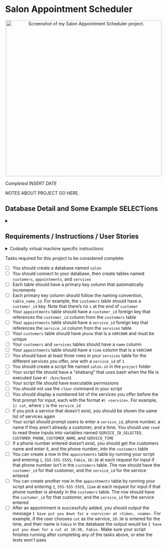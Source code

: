 # Salon Appointment Scheduler

<p align="center"><img src="" height="500" alt="Screenshot of my Salon Appointment Scheduler project."/></p>

<em>Completed INSERT DATE</em>

NOTES ABOUT PROJECT GO HERE.

## Database Detail and Some Example SELECTions

<details>
  <summary></summary>
</details>

## Requirements / Instructions / User Stories

<details>
  <summary>Codeally virtual machine specific instructions</summary>
  <br>
  Follow the instructions and get all the user stories below to pass to finish the project. Create your database by logging in to psql with `psql --username=freecodecamp --dbname=postgres`. You can query the database in your script with `psql --username=freecodecamp --dbname=salon -c "SQL QUERY HERE"`, add more flags if you need to. Be sure to get creative, and have fun!

  **Don't forget to connect to your database to add tables after you create it** :smile:

  **Hints:**
  - Your script needs to finish running after doing any of the tasks described below or the tests won't pass
  - The tests check the script output so don't use `clear` or other commands which might erase it
  - See `examples.txt` for example output of a passing script
  - The tests may add data to your database, feel free to delete it

  **Notes:**
  If you leave your virtual machine, your database may not be saved. You can make a dump of it by entering `pg_dump -cC --inserts -U freecodecamp salon > salon.sql` in a bash terminal (not the psql one). It will save the commands to rebuild your database in `salon.sql`. The file will be located where the command was entered. If it's anything inside the `project` folder, the file will be saved in the VM. You can rebuild the database by entering `psql -U postgres < salon.sql` in a terminal where the `.sql` file is.

  If you are saving your progress on freeCodeCamp.org, after getting all the tests to pass, follow the instructions above to save a dump of your database. Save the `salon.sql` file, as well as the final version of your `salon.sh` file, in a public repository and submit the URL to it on freeCodeCamp.org.
</details>

Tasks required for this project to be considered complete:

- [ ] You should create a database named `salon`
- [ ] You should connect to your database, then create tables named `customers`, `appointments`, and `services`
- [ ] Each table should have a primary key column that automatically increments
- [ ] Each primary key column should follow the naming convention, `table_name_id`. For example, the `customers` table should have a `customer_id` key. Note that there’s no `s` at the end of `customer`
- [ ] Your `appointments` table should have a `customer_id` foreign key that references the `customer_id` column from the `customers` table
- [ ] Your `appointments` table should have a `service_id` foreign key that references the `service_id` column from the `services` table
- [ ] Your `customers` table should have `phone` that is a `VARCHAR` and must be unique
- [ ] Your `customers` and `services` tables should have a `name` column
- [ ] Your `appointments` table should have a `time` column that is a `VARCHAR`
- [ ] You should have at least three rows in your `services` table for the different services you offer, one with a `service_id` of `1`
- [ ] You should create a script file named `salon.sh` in the `project` folder
- [ ] Your script file should have a “shebang” that uses bash when the file is executed (use `#! /bin/bash`)
- [ ] Your script file should have executable permissions
- [ ] You should not use the `clear` command in your script
- [ ] You should display a numbered list of the services you offer before the first prompt for input, each with the format `#) <service>`. For example, `1) cut`, where `1` is the `service_id`
- [ ] If you pick a service that doesn't exist, you should be shown the same list of services again
- [ ] Your script should prompt users to enter a `service_id`, phone number, a name if they aren’t already a customer, and a time. You should use `read` to read these inputs into variables named `SERVICE_ID_SELECTED`, `CUSTOMER_PHONE`, `CUSTOMER_NAME`, and `SERVICE_TIME`
- [ ] If a phone number entered doesn’t exist, you should get the customers name and enter it, and the phone number, into the `customers` table
- [ ] You can create a row in the `appointments` table by running your script and entering `1`, `555-555-5555`, `Fabio`, `10:30` at each request for input if that phone number isn’t in the `customers` table. The row should have the `customer_id` for that customer, and the `service_id` for the service entered
- [ ] You can create another row in the `appointments` table by running your script and entering `2`, `555-555-5555`, `11am` at each request for input if that phone number is already in the `customers` table. The row should have the `customer_id` for that customer, and the `service_id` for the service entered
- [ ] After an appointment is successfully added, you should output the message `I have put you down for a <service> at <time>, <name>.` For example, if the user chooses `cut` as the service, `10:30` is entered for the time, and their name is `Fabio` in the database the output would be `I have put you down for a cut at 10:30, Fabio.` Make sure your script finishes running after completing any of the tasks above, or else the tests won't pass
